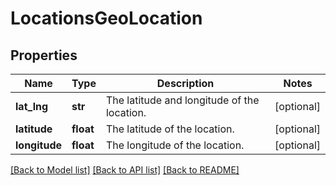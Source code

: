 # LocationsGeoLocation

## Properties
Name | Type | Description | Notes
------------ | ------------- | ------------- | -------------
**lat_lng** | **str** | The latitude and longitude of the location. | [optional] 
**latitude** | **float** | The latitude of the location. | [optional] 
**longitude** | **float** | The longitude of the location. | [optional] 

[[Back to Model list]](../README.md#documentation-for-models) [[Back to API list]](../README.md#documentation-for-api-endpoints) [[Back to README]](../README.md)

